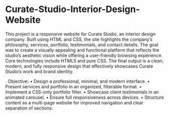 # Curate-Studio-Interior-Design-Website
This project is a responsive website for Curate Studio, an interior design company. Built using HTML and CSS, the site highlights the company’s philosophy, services, portfolio, testimonials, and contact details.
The goal was to create a visually appealing and functional platform that reflects the studio’s aesthetic vision while offering a user-friendly browsing experience. Core technologies include HTML5 and pure CSS. The final output is a clean, modern, and fully responsive design that effectively showcases Curate Studio’s work and brand identity.

. Objective:
• Design a professional, minimal, and modern interface.
• Present services and portfolio in an organized, filterable format.
• Implement a CSS-only portfolio filter.
• Showcase client testimonials in an animated carousel.
• Ensure full responsiveness across devices.
• Structure content as a multi-page website for improved navigation and clear separation of sections.
